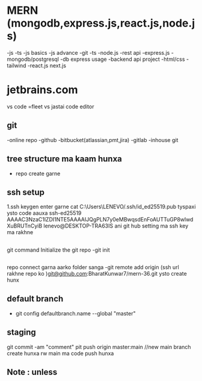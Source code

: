 # MERN (mongodb,express.js,react.js,node.js)
-js
-ts
-js basics
-js advance
-git
-ts
-node.js
-rest api
-express.js
-mongodb/postgresql
-db express usage
-backend api project
-html/css
-tailwind
-react.js
next.js
# jetbrains.com
vs code =fleet vs jastai code editor
## git
-online repo
-github
-bitbucket(atlassian,pmt,jira)
-gitlab
-inhouse git
## tree structure ma kaam hunxa
* repo create garne
## ssh setup
1.ssh keygen enter garne 
cat  C:\Users\LENEVO/.ssh/id_ed25519.pub
tyspaxi ysto code aauxa 
ssh-ed25519 AAAAC3NzaC1lZDI1NTE5AAAAIJQgPLN7y0eMBwqsdEnFoAUTTuGP8wlwdXuBRUTnCyiB lenevo@DESKTOP-TRA63IS
ani git hub setting ma ssh key ma rakhne
## 
git command
 Initialize the git repo
 -git init
 ##
 repo connect garna aarko folder sanga
 -git remote add origin (ssh url rakhne repo ko )git@github.com:BharatKunwar7/mern-36.git ysto create hunx
 ## default branch
 - git config defaultbranch.name --global "master"
 ## staging 
 git commit -am "comment"
 pit push origin master:main 
 //new main branch create hunxa  rw main ma code push hunxa

 ## Note : unless 










